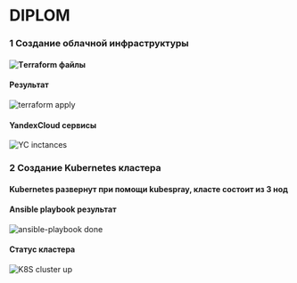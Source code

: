 # DIPLOM

### 1 Создание облачной инфраструктуры

#### ![Тerraform файлы](https://github.com/ALEMOLOKOV/DIPLOM/tree/9bf432458c430fa8121d43e00e65e99036a58a28/task-1-tf-YC)

#### Результат

![terraform apply](https://github.com/ALEMOLOKOV/DIPLOM/assets/109212419/2b442dce-33da-4fa9-a70e-6c11112383e8)

#### YandexCloud сервисы

![YC inctances](https://github.com/ALEMOLOKOV/DIPLOM/assets/109212419/b78687e1-9879-4473-b595-463c88cb4e44)


### 2 Создание Kubernetes кластера

#### Kubernetes развернут при помощи kubespray, класте состоит из 3 нод

#### Ansible playbook результат

![ansible-playbook done](https://github.com/ALEMOLOKOV/DIPLOM/assets/109212419/81cb3357-0729-49b5-8fbc-30b344758346)

#### Статус кластера

![K8S cluster up](https://github.com/ALEMOLOKOV/DIPLOM/assets/109212419/42870def-d849-4757-bc6f-50ac5ad8261b)



